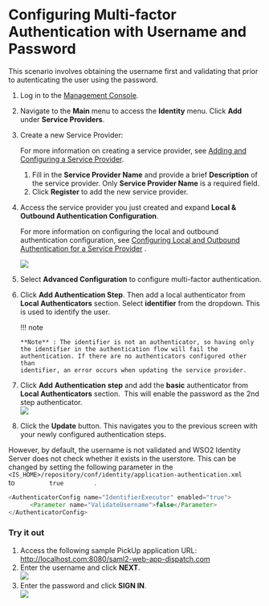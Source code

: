 # Configuring Multi-factor Authentication with Username and Password

This scenario involves obtaining the username first and validating that
prior to autenticating the user using the password.

1.  Log in to the [Management
    Console](../../setup/getting-started-with-the-management-console).
2.  Navigate to the **Main** menu to access the **Identity** menu. Click
    **Add** under **Service Providers**.
3.  Create a new Service Provider:

    For more information on creating a service provider, see [Adding and
    Configuring a Service
    Provider](_Adding_and_Configuring_a_Service_Provider_).

    1.  Fill in the **Service Provider Name** and provide a brief
        **Description** of the service provider. Only **Service Provider
        Name** is a required field.
    2.  Click **Register** to add the new service provider.

4.  Access the service provider you just created and expand **Local &
    Outbound Authentication Configuration**.

    For more information on configuring the local and outbound
    authentication configuration, see [Configuring Local and Outbound
    Authentication for a Service
    Provider](_Configuring_Local_and_Outbound_Authentication_for_a_Service_Provider_)
    .

    ![]( ../../assets/img/103329856/103329860.png)

      

5.  Select **Advanced Configuration** to configure multi-factor
    authentication.
6.  Click **Add Authentication Step**. Then add a local authenticator
    from **Local Authenticators** section. Select **identifier** from
    the dropdown. This is used to identify the user.

    !!! note
    
        **Note** : The identifier is not an authenticator, so having only
        the identifier in the authentication flow will fail the
        authentication. If there are no authenticators configured other than
        identifier, an error occurs when updating the service provider.
    

7.  Click **Add** **Authentication** **step** and add the **basic**
    authenticator from ****Local Authenticators**** section.  This will
    enable the password as the 2nd step authenticator.  
    ![]( ../../assets/img/103329856/103329859.png)
8.  Click the **Update** button. This navigates you to the previous
    screen with your newly configured authentication steps.

However, by default, the username is not validated and WSO2 Identity
Server does not check whether it exists in the userstore. This can be
changed by setting the following parameter in the
`          <IS_HOME>/repository/conf/identity/application-authentication.xml         `
to `          true         ` .

``` java
<AuthenticatorConfig name="IdentifierExecutor" enabled="true">
      <Parameter name="ValidateUsername">false</Parameter>
</AuthenticatorConfig>
```

  

### Try it out

1.  Access the following sample PickUp application URL:
    <http://localhost.com:8080/saml2-web-app-dispatch.com>
2.  Enter the username and click **NEXT**.  
    ![]( ../../assets/img/103329856/103329857.png)
3.  Enter the password and click **SIGN IN**.  
    ![]( ../../assets/img/103329856/103329858.png)

  
